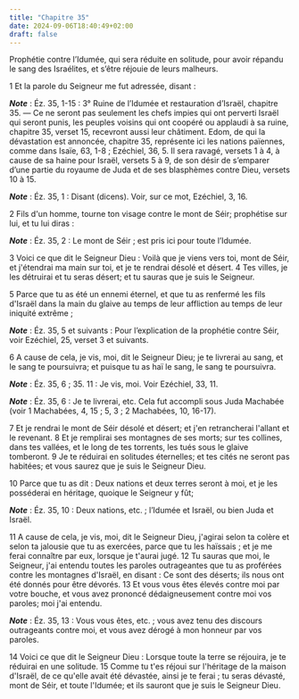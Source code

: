 ```yaml
---
title: "Chapitre 35"
date: 2024-09-06T18:40:49+02:00
draft: false
---
```



Prophétie contre l’Idumée, qui sera réduite en solitude, pour avoir répandu le sang des Israélites, et s’être réjouie de leurs malheurs.


1 Et la parole du Seigneur me fut adressée, disant :

***Note*** :  Éz. 35, 1-15 : 3° Ruine de l’Idumée et restauration d’Israël, chapitre 35. ― Ce ne seront pas seulement les chefs impies qui ont perverti Israël qui seront punis, les peuples voisins qui ont coopéré ou applaudi à sa ruine, chapitre 35, verset 15, recevront aussi leur châtiment. Edom, de qui la dévastation est annoncée, chapitre 35, représente ici les nations païennes, comme dans Isaïe, 63, 1-8 ; Ezéchiel, 36, 5. Il sera ravagé, versets 1 à 4, à cause de sa haine pour Israël, versets 5 à 9, de son désir de s’emparer d’une partie du royaume de Juda et de ses blasphèmes contre Dieu, versets 10 à 15.

***Note*** :  Éz. 35, 1 : Disant (dicens). Voir, sur ce mot, Ezéchiel, 3, 16.


2 Fils d'un homme, tourne ton visage contre le mont de Séir; prophétise sur lui, et tu lui diras :

***Note*** :  Éz. 35, 2 : Le mont de Séir ; est pris ici pour toute l’Idumée.

3 Voici ce que dit le Seigneur Dieu : Voilà que je viens vers toi, mont de Séir, et j'étendrai ma main sur toi, et je te rendrai désolé et désert. 4 Tes villes, je les détruirai et tu seras désert; et tu sauras que je suis le Seigneur.


5 Parce que tu as été un ennemi éternel, et que tu as renfermé les fils d'Israël dans la main du glaive au temps de leur affliction au temps de leur iniquité extrême ;

***Note*** :  Éz. 35, 5 et suivants : Pour l’explication de la prophétie contre Séir, voir Ezéchiel, 25, verset 3 et suivants.

6 A cause de cela, je vis, moi, dit le Seigneur Dieu; je te livrerai au sang, et le sang te poursuivra; et puisque tu as haï le sang, le sang te poursuivra.

***Note*** :  Éz. 35, 6 ; 35. 11 : Je vis, moi. Voir Ezéchiel, 33, 11.

***Note*** :  Éz. 35, 6 : Je te livrerai, etc. Cela fut accompli sous Juda Machabée (voir 1 Machabées, 4, 15 ; 5, 3 ; 2 Machabées, 10, 16-17).

7 Et je rendrai le mont de Séir désolé et désert; et j'en retrancherai l'allant et le revenant. 8 Et je remplirai ses montagnes de ses morts; sur tes collines, dans tes vallées, et le long de tes torrents, les tués sous le glaive tomberont. 9 Je te réduirai en solitudes éternelles; et tes cités ne seront pas habitées; et vous saurez que je suis le Seigneur Dieu.


10 Parce que tu as dit : Deux nations et deux terres seront à moi, et je les posséderai en héritage, quoique le Seigneur y fût;

***Note*** :  Éz. 35, 10 : Deux nations, etc. ; l’Idumée et Israël, ou bien Juda et Israël.

11 A cause de cela, je vis, moi, dit le Seigneur Dieu, j'agirai selon ta colère et selon ta jalousie que tu as exercées, parce que tu les haïssais ; et je me ferai connaître par eux, lorsque je t'aurai jugé. 12 Tu sauras que moi, le Seigneur, j'ai entendu toutes les paroles outrageantes que tu as proférées contre les montagnes d'Israël, en disant : Ce sont des déserts; ils nous ont été donnés pour être dévorés. 13 Et vous vous êtes élevés contre moi par votre bouche, et vous avez prononcé dédaigneusement contre moi vos paroles; moi j'ai entendu.

***Note*** :  Éz. 35, 13 : Vous vous êtes, etc. ; vous avez tenu des discours outrageants contre moi, et vous avez dérogé à mon honneur par vos paroles.


14 Voici ce que dit le Seigneur Dieu : Lorsque toute la terre se réjouira, je te réduirai en une solitude. 15 Comme tu t'es réjoui sur l'héritage de la maison d'Israël, de ce qu'elle avait été dévastée, ainsi je te ferai ; tu seras dévasté, mont de Séir, et toute l'Idumée; et ils sauront que je suis le Seigneur Dieu.

